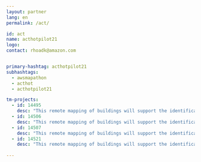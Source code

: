 ```yaml
---
layout: partner
lang: en
permalink: /act/

id: act
name: acthotpilot21
logo: 
contact: rhoadk@amazon.com


primary-hashtag: acthotpilot21
subhashtags:
  - awsmapathon
  - acthot
  - acthotpilot21

tm-projects:
  - id: 14495
    desc: "This remote mapping of buildings will support the identification and characterization of settlements, as well as the implementation of planned activities and largely the generation of data for humanitarian activities."
  - id: 14506
    desc: "This remote mapping of buildings will support the identification and characterization of settlements, as well as the implementation of planned activities and largely the generation of data for humanitarian activities."
  - id: 14507
    desc: "This remote mapping of buildings will support the identification and characterization of settlements, as well as the implementation of planned activities and largely the generation of data for humanitarian activities."
  - id: 14521
    desc: "This remote mapping of buildings will support the identification and characterization of settlements, as well as the implementation of planned activities and largely the generation of data for humanitarian activities."
    
---
```

